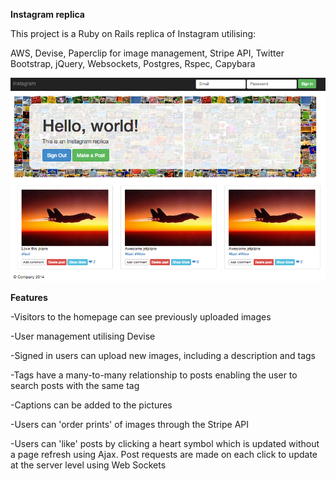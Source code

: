 **Instagram replica**

This project is a Ruby on Rails replica of Instagram utilising:

AWS, Devise, Paperclip for image management, Stripe API, Twitter Bootstrap, jQuery, Websockets, Postgres, Rspec, Capybara

![](app/assets/images/screenshot.png)

**Features**

-Visitors to the homepage can see previously uploaded images

-User management utilising Devise

-Signed in users can upload new images, including a description and tags

-Tags have a many-to-many relationship to posts enabling the user to search posts with the same tag 

-Captions can be added to the pictures

-Users can 'order prints' of images through the Stripe API

-Users can 'like' posts by clicking a heart symbol which is updated without a page refresh using Ajax.  Post requests are made on each click to update at the server level using Web Sockets
